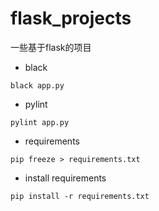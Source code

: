 # flask_projects

一些基于flask的项目

- black

```shell
black app.py
```

- pylint

```shell
pylint app.py
```

- requirements

```shell
pip freeze > requirements.txt
```

- install requirements

```shell
pip install -r requirements.txt
```